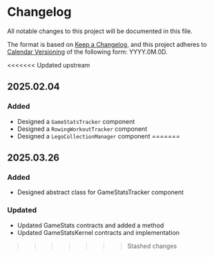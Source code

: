 # Changelog

All notable changes to this project will be documented in this file.

The format is based on [Keep a Changelog](https://keepachangelog.com/en/1.1.0/),
and this project adheres to [Calendar Versioning](https://calver.org/) of
the following form: YYYY.0M.0D.

<<<<<<< Updated upstream
## 2025.02.04

### Added

- Designed a `GameStatsTracker` component
- Designed a `RowingWorkoutTracker` component
- Designed a `LegoCollectionManager` component
=======
## 2025.03.26

### Added

- Designed abstract class for GameStatsTracker component

### Updated

- Updated GameStats contracts and added a method
- Updated GameStatsKernel contracts and implementation
>>>>>>> Stashed changes
